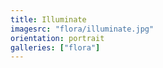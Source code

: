 ```yaml
---
title: Illuminate
imagesrc: "flora/illuminate.jpg"
orientation: portrait
galleries: ["flora"]
---
```


